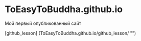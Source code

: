 # ToEasyToBuddha.github.io
Мой первый опубликованный сайт


[github_lesson] (ToEasyToBuddha.github.io/github_lesson/ "")
